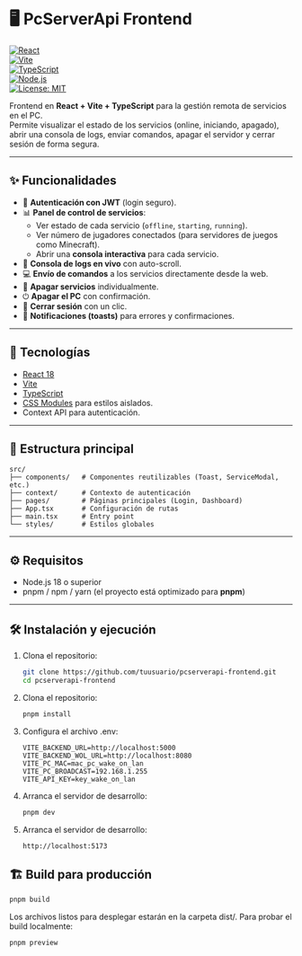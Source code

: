 # 🖥️ PcServerApi Frontend

[![React](https://img.shields.io/badge/React-18-61dafb?logo=react&logoColor=white)](https://react.dev/)  
[![Vite](https://img.shields.io/badge/Vite-Build-646cff?logo=vite&logoColor=yellow)](https://vitejs.dev/)  
[![TypeScript](https://img.shields.io/badge/TypeScript-5-blue?logo=typescript)](https://www.typescriptlang.org/)  
[![Node.js](https://img.shields.io/badge/Node-18+-green?logo=node.js&logoColor=white)](https://nodejs.org/)  
[![License: MIT](https://img.shields.io/badge/License-MIT-yellow.svg)](LICENSE)

Frontend en **React + Vite + TypeScript** para la gestión remota de servicios en el PC.  
Permite visualizar el estado de los servicios (online, iniciando, apagado), abrir una consola de logs, enviar comandos, apagar el servidor y cerrar sesión de forma segura.

---

## ✨ Funcionalidades

- 🔐 **Autenticación con JWT** (login seguro).
- 📊 **Panel de control de servicios**:
  - Ver estado de cada servicio (`offline`, `starting`, `running`).
  - Ver número de jugadores conectados (para servidores de juegos como Minecraft).
  - Abrir una **consola interactiva** para cada servicio.
- 📝 **Consola de logs en vivo** con auto-scroll.
- 💻 **Envío de comandos** a los servicios directamente desde la web.
- 🛑 **Apagar servicios** individualmente.
- ⏻ **Apagar el PC** con confirmación.
- 🚪 **Cerrar sesión** con un clic.
- 🔔 **Notificaciones (toasts)** para errores y confirmaciones.

---

## 🚀 Tecnologías

- [React 18](https://react.dev/)
- [Vite](https://vitejs.dev/)
- [TypeScript](https://www.typescriptlang.org/)
- [CSS Modules](https://github.com/css-modules/css-modules) para estilos aislados.
- Context API para autenticación.

---

## 📂 Estructura principal

```plaintext
src/
├── components/   # Componentes reutilizables (Toast, ServiceModal, etc.)
├── context/      # Contexto de autenticación
├── pages/        # Páginas principales (Login, Dashboard)
├── App.tsx       # Configuración de rutas
├── main.tsx      # Entry point
└── styles/       # Estilos globales
```

---

## ⚙️ Requisitos

- Node.js 18 o superior
- pnpm / npm / yarn (el proyecto está optimizado para **pnpm**)

---

## 🛠️ Instalación y ejecución

1. Clona el repositorio:

   ```bash
   git clone https://github.com/tuusuario/pcserverapi-frontend.git
   cd pcserverapi-frontend
   ```

2. Clona el repositorio:

   ```bash
   pnpm install
   ```

3. Configura el archivo .env:

   ```env
   VITE_BACKEND_URL=http://localhost:5000
   VITE_BACKEND_WOL_URL=http://localhost:8080
   VITE_PC_MAC=mac_pc_wake_on_lan
   VITE_PC_BROADCAST=192.168.1.255
   VITE_API_KEY=key_wake_on_lan
   ```

4. Arranca el servidor de desarrollo:

   ```bash
   pnpm dev
   ```

5. Arranca el servidor de desarrollo:

   ```arduino
   http://localhost:5173
   ```

## 🏗️ Build para producción

```bash
pnpm build
```

Los archivos listos para desplegar estarán en la carpeta dist/.
Para probar el build localmente:

```bash
pnpm preview
```
